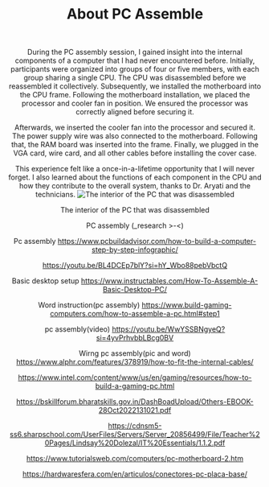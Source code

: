 <html>
 <div align="center">
<h1>About PC Assemble </h1>
<br>
    <p>During the PC assembly session, I gained insight into the internal components of a computer that I had never encountered before. Initially, participants were organized into groups of four or five members, with each group sharing a single CPU. The CPU was disassembled before we reassembled it collectively. Subsequently, we installed the motherboard into the CPU frame. Following the motherboard installation, we placed the processor and cooler fan in position. We ensured the processor was correctly aligned before securing it.

Afterwards, we inserted the cooler fan into the processor and secured it. The power supply wire was also connected to the motherboard. Following that, the RAM board was inserted into the frame. Finally, we plugged in the VGA card, wire card, and all other cables before installing the cover case.

This experience felt like a once-in-a-lifetime opportunity that I will never forget. I also learned about the functions of each component in the CPU and how they contribute to the overall system, thanks to Dr. Aryati and the technicians.
 <img src="https://www.your10.co.in/wp-content/uploads/2020/08/SMPS.jpg" alt="The interior of the PC that was disassembled"/>
    <p>The interior of the PC that was disassembled</p>


PC assembly (_research >-<)

Pc assembly
https://www.pcbuildadvisor.com/how-to-build-a-computer-step-by-step-infographic/

https://youtu.be/BL4DCEp7blY?si=hY_Wbo88pebVbctQ

Basic desktop setup
https://www.instructables.com/How-To-Assemble-A-Basic-Desktop-PC/

Word instruction(pc assembly)
https://www.build-gaming-computers.com/how-to-assemble-a-pc.html#step1




pc assembly(video)
https://youtu.be/WwYSSBNgyeQ?si=4yvPrhvbbLBcg0BV

Wirng pc assembly(pic and word)
https://www.alphr.com/features/378919/how-to-fit-the-internal-cables/

https://www.intel.com/content/www/us/en/gaming/resources/how-to-build-a-gaming-pc.html

https://bskillforum.bharatskills.gov.in/DashBoadUpload/Others-EBOOK-28Oct2022131021.pdf

https://cdnsm5-ss6.sharpschool.com/UserFiles/Servers/Server_20856499/File/Teacher%20Pages/Lindsay%20Dolezal/IT%20Essentials/1.1.2.pdf

https://www.tutorialsweb.com/computers/pc-motherboard-2.htm

https://hardwaresfera.com/en/articulos/conectores-pc-placa-base/



</p>
    
